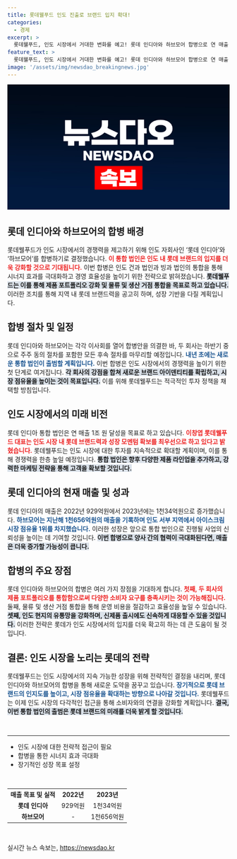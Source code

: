 ```yaml
---
title: 롯데웰푸드 인도 진출로 브랜드 입지 확대!
categories:
  - 경제
excerpt: >
  롯데웰푸드, 인도 시장에서 거대한 변화를 예고! 롯데 인디아와 하브모어 합병으로 연 매출 1조원 목표 선언. 통합 법인 출범으로 롯데 브랜드의 입지를 강화하고, 미래 성장 동력을 확보할 계획! 클릭하고 더 알아보세요!
feature_text: >
  롯데웰푸드, 인도 시장에서 거대한 변화를 예고! 롯데 인디아와 하브모어 합병으로 연 매출 1조원 목표 선언. 통합 법인 출범으로 롯데 브랜드의 입지를 강화하고, 미래 성장 동력을 확보할 계획! 클릭하고 더 알아보세요!
image: '/assets/img/newsdao_breakingnews.jpg'
---
```


<p><img src="/assets/img/newsdao_breakingnews.jpg" alt="firstkoreanews 속보" /></p>

<h2 data-ke-size="size26">롯데 인디아와 하브모어의 합병 배경</h2>

<p data-ke-size="size16">롯데웰푸드가 인도 시장에서의 경쟁력을 제고하기 위해 인도 자회사인 ‘롯데 인디아’와 ‘하브모어’를 합병하기로 결정했습니다. <b><span style="color: #ee2323;">이 통합 법인은 인도 내 롯데 브랜드의 입지를 더욱 강화할 것으로 기대됩니다.</span></b> 이번 합병은 인도 건과 법인과 빙과 법인의 통합을 통해 시너지 효과를 극대화하고 경영 효율성을 높이기 위한 전략으로 밝혀졌습니다. <b><span style="background-color: #21538527;">롯데웰푸드는 이를 통해 제품 포트폴리오 강화 및 물류 및 생산 거점 통합을 목표로 하고 있습니다.</span></b> 이러한 조치를 통해 지역 내 롯데 브랜드력을 공고히 하며, 성장 기반을 다질 계획입니다.</p>

<h2 data-ke-size="size26">합병 절차 및 일정</h2>

<p data-ke-size="size16">롯데 인디아와 하브모어는 각각 이사회를 열어 합병안을 의결한 바, 두 회사는 하반기 중으로 주주 동의 절차를 포함한 모든 후속 절차를 마무리할 예정입니다. <b><span style="color: #1a5490;">내년 초에는 새로운 통합 법인이 출범할 계획입니다.</span></b> 이번 합병은 인도 시장에서의 경쟁력을 높이기 위한 첫 단계로 여겨집니다. <b><span style="background-color: #21538527;">각 회사의 강점을 합쳐 새로운 브랜드 아이덴티티를 확립하고, 시장 점유율을 높이는 것이 목표입니다.</span></b> 이를 위해 롯데웰푸드는 적극적인 투자 정책을 채택할 방침입니다.</p>

<h2 data-ke-size="size26">인도 시장에서의 미래 비전</h2>

<p data-ke-size="size16">롯데 인디아 통합 법인은 연 매출 1조 원 달성을 목표로 하고 있습니다. <b><span style="color: #ee2323;">이창엽 롯데웰푸드 대표는 인도 시장 내 롯데 브랜드력과 성장 모멘텀 확보를 최우선으로 하고 있다고 밝혔습니다.</span></b> 롯데웰푸드는 인도 시장에 대한 투자를 지속적으로 확대할 계획이며, 이를 통해 경쟁력을 한층 높일 예정입니다. <b><span style="background-color: #21538527;">통합 법인은 향후 다양한 제품 라인업을 추가하고, 강력한 마케팅 전략을 통해 고객을 확보할 것입니다.</span></b></p>

<h2 data-ke-size="size26">롯데 인디아의 현재 매출 및 성과</h2>

<p data-ke-size="size16">롯데 인디아의 매출은 2022년 929억원에서 2023년에는 1천34억원으로 증가했습니다. <b><span style="color: #1a5490;">하브모어는 지난해 1천656억원의 매출을 기록하며 인도 서부 지역에서 아이스크림 시장 점유율 1위를 차지했습니다.</span></b> 이러한 성장은 앞으로 통합 법인으로 진행될 사업의 신뢰성을 높이는 데 기여할 것입니다. <b><span style="background-color: #21538527;">이번 합병으로 양사 간의 협력이 극대화된다면, 매출은 더욱 증가할 가능성이 큽니다.</span></b></p>

<h2 data-ke-size="size26">합병의 주요 장점</h2>

<p data-ke-size="size16">롯데 인디아와 하브모어의 합병은 여러 가지 장점을 기대하게 합니다. <b><span style="color: #ee2323;">첫째, 두 회사의 제품 포트폴리오를 통합함으로써 다양한 소비자 요구를 충족시키는 것이 가능해집니다.</span></b> 둘째, 물류 및 생산 거점 통합을 통해 운영 비용을 절감하고 효율성을 높일 수 있습니다. <b><span style="background-color: #21538527;">셋째, 인도 현지의 유통망을 강화하며, 신제품 출시에도 신속하게 대응할 수 있을 것입니다.</span></b> 이러한 전략은 롯데가 인도 시장에서의 입지를 더욱 확고히 하는 데 큰 도움이 될 것입니다.</p>

<h2 data-ke-size="size26">결론: 인도 시장을 노리는 롯데의 전략</h2>

<p data-ke-size="size16">롯데웰푸드는 인도 시장에서의 지속 가능한 성장을 위해 전략적인 결정을 내리며, 롯데 인디아와 하브모어의 합병을 통해 새로운 도약을 꿈꾸고 있습니다. <b><span style="color: #1a5490;">장기적으로 롯데 브랜드의 인지도를 높이고, 시장 점유율을 확대하는 방향으로 나아갈 것입니다.</span></b> 롯데웰푸드는 이제 인도 시장의 다각적인 접근을 통해 소비자와의 연결을 강화할 계획입니다. <b><span style="background-color: #21538527;">결국, 이번 통합 법인의 출범은 롯데 브랜드의 미래를 더욱 밝게 할 것입니다.</span></b></p>

<p data-ke-size="size16">&nbsp;</p>

<hr />

<ul>
    <li>인도 시장에 대한 전략적 접근이 필요</li>
    <li>합병을 통한 시너지 효과 극대화</li>
    <li>장기적인 성장 목표 설정</li>
</ul>

<p data-ke-size="size16">&nbsp;</p>

<table style="width: 100%; border-collapse: collapse;">
    <tr>
        <td style="text-align: center; height: 17px;"><b>매출 목표 및 실적</b></td>
        <td style="text-align: center; height: 17px;"><b>2022년</b></td>
        <td style="text-align: center; height: 17px;"><b>2023년</b></td>
    </tr>
    <tr>
        <td style="text-align: center; height: 17px;"><b>롯데 인디아</b></td>
        <td style="text-align: center; height: 17px;">929억원</td>
        <td style="text-align: center; height: 17px;">1천34억원</td>
    </tr>
    <tr>
        <td style="text-align: center; height: 17px;"><b>하브모어</b></td>
        <td style="text-align: center; height: 17px;">-</td>
        <td style="text-align: center; height: 17px;">1천656억원</td>
    </tr>
</table>

<p data-ke-size="size16">&nbsp;</p>
실시간 뉴스 속보는, <a href="https://newsdao.kr" rel="dofollow">https://newsdao.kr</a>


